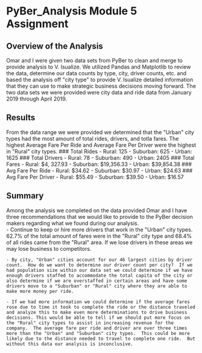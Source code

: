 # PyBer_Analysis Module 5 Assignment

## Overview of the Analysis

Omar and I were given two data sets from PyBer to clean and merge to provide analysis to V. Isualize.  We utilized Pandas and Matplotlib to review the data, determine our data counts by type, city, driver counts, etc. and based the analysis off "city type" to provide V. Isualize detailed information that they can use to make strategic business decisions moving forward.  The two data sets we were provided were city data and ride data from January 2019 through April 2019.

## Results

From the data range we were provided we determined that the "Urban" city types had the most amount of total rides, drivers, and totla fares.  The highest Average Fare Per Ride and Average Fare Per Driver were the highest in "Rural" city types.
    ### Total Rides
        - Rural: 125
        - Suburban: 625
        - Urban: 1625
    ### Total Drivers
        - Rural: 78
        - Suburban: 490
        - Urban: 2405
    ### Total Fares
        - Rural: $4, 327.93
        - Suburban: $19,356.33
        - Urban: $39,854.38
    ### Avg Fare Per Ride
        - Rural: $34.62
        - Suburban: $30.97
        - Urban: $24.63
    ### Avg Fare Per Driver
        - Rural: $55.49
        - Suburban: $39.50
        - Urban: $16.57

## Summary

Among the analysis we completed on the data provided Omar and I have three recommendations that we would like to provide to the PyBer decision makers regarding what we found during our analysis.  
    - Continue to keep or hire more drivers that work in the "Urban" city types.  62.7% of the total amount of fares were in the "Rural" city type and 68.4% of all rides came from the "Rural" area. 
    If we lose drivers in these areas we may lose business to competitors.

    - By city, "Urban" cities account for our 46 largest cities by driver count.  How do we want to determine our driver count per city?  If we had population size within our data set we could determine if we have enough drivers staffed to accommodate the total capita of the city or also determine if we are overstaffed in certain areas and have some drivers move to a "Suburban" or "Rural" city where they are able to make more money per ride.

    - If we had more information we could determine if the average fares rose due to time it took to complete the ride or the distance traveled and analyze this to make even more determinations to drive business decisions. This would be able to tell if we should put more focus on the "Rural" city types to assist in increasing revenue for the company.  The average fare per ride and driver are over three times more than the "Urban" and "Suburban" city types.  This could be more likely due to the distance needed to travel to complete one ride.  But without this data our analysis is inconclusive.
    